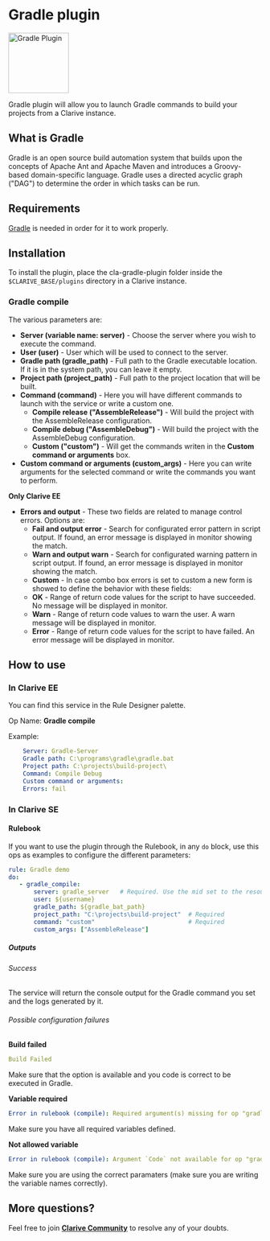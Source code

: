 # Gradle plugin

<img src="https://cdn.jsdelivr.net/gh/clarive/cla-gradle-plugin@master/public/icon/gradle.svg?sanitize=true" alt="Gradle Plugin" title="Gradle Plugin" width="120" height="120">

Gradle plugin will allow you to launch Gradle commands to build your projects from a Clarive instance.

## What is Gradle

Gradle is an open source build automation system that builds upon the concepts of Apache Ant and Apache Maven and introduces a Groovy-based domain-specific language. Gradle uses a directed acyclic graph ("DAG") to determine the order in which tasks can be run.

## Requirements

[Gradle](https://gradle.org/) is needed in order for it to work properly.

## Installation

To install the plugin, place the cla-gradle-plugin folder inside the `$CLARIVE_BASE/plugins`
directory in a Clarive instance.

### Gradle compile

The various parameters are:

- **Server (variable name: server)** - Choose the server where you wish to execute the command.
- **User (user)** - User which will be used to connect to the server.
- **Gradle path (gradle_path)** - Full path to the Gradle executable location. If it is in the system path, you can leave it empty.
- **Project path (project_path)** - Full path to the project location that will be built.
- **Command (command)** - Here you will have different commands to launch with the service or write a custom one.
    - **Compile release ("AssembleRelease")** - Will build the project with the AssembleRelease configuration.
    - **Compile debug ("AssembleDebug")** - Will build the project with the AssembleDebug configuration.
    - **Custom ("custom")** - Will get the commands writen in the **Custom command or arguments** box.
- **Custom command or arguments (custom_args)** - Here you can write arguments for the selected command or write the commands you want to perform.

**Only Clarive EE**

- **Errors and output** - These two fields are related to manage control errors. Options are:
   - **Fail and output error** - Search for configurated error pattern in script output. If found, an error message is displayed in monitor showing the match.
   - **Warn and output warn** - Search for configurated warning pattern in script output. If found, an error message is displayed in monitor showing the match.
   - **Custom** - In case combo box errors is set to custom a new form is showed to define the behavior with these fields:
   - **OK** - Range of return code values for the script to have succeeded. No message will be displayed in monitor.
   - **Warn** - Range of return code values to warn the user. A warn message will be displayed in monitor.
   - **Error** - Range of return code values for the script to have failed. An error message will be displayed in monitor.

## How to use

### In Clarive EE

You can find this service in the Rule Designer palette.

Op Name: **Gradle compile**

Example:

```yaml
    Server: Gradle-Server
    Gradle path: C:\programs\gradle\gradle.bat
    Project path: C:\projects\build-project\
    Command: Compile Debug
    Custom command or arguments:
    Errors: fail
``` 

### In Clarive SE

#### Rulebook

If you want to use the plugin through the Rulebook, in any `do` block, use this ops as examples to configure the different parameters:

```yaml
rule: Gradle demo
do:
   - gradle_compile:
       server: gradle_server   # Required. Use the mid set to the resource you created
       user: ${username}
       gradle_path: ${gradle_bat_path}
       project_path: "C:\projects\build-project"  # Required
       command: "custom"                          # Required
       custom_args: ["AssembleRelease"]
```

##### Outputs

###### Success

The service will return the console output for the Gradle command you set and the logs generated by it.

###### Possible configuration failures

**Build failed**

```yaml
Build Failed
```

Make sure that the option is available and you code is correct to be executed in Gradle.

**Variable required**

```yaml
Error in rulebook (compile): Required argument(s) missing for op "gradle_compile": "server"
```

Make sure you have all required variables defined.

**Not allowed variable**

```yaml
Error in rulebook (compile): Argument `Code` not available for op "gradle_compile"
```

Make sure you are using the correct paramaters (make sure you are writing the variable names correctly).

## More questions?

Feel free to join **[Clarive Community](https://community.clarive.com/)** to resolve any of your doubts.